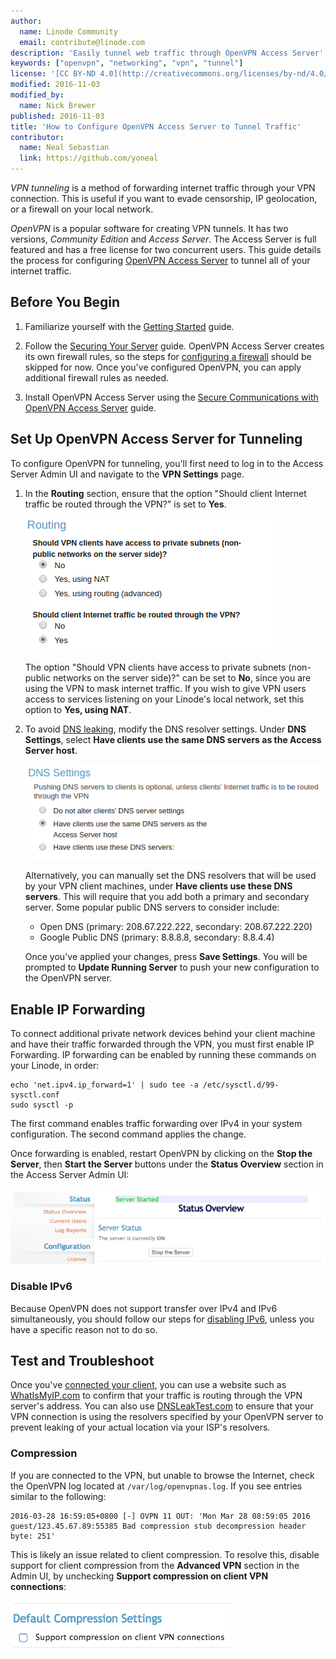```yaml
---
author:
  name: Linode Community
  email: contribute@linode.com
description: 'Easily tunnel web traffic through OpenVPN Access Server'
keywords: ["openvpn", "networking", "vpn", "tunnel"]
license: '[CC BY-ND 4.0](http://creativecommons.org/licenses/by-nd/4.0/)'
modified: 2016-11-03
modified_by:
  name: Nick Brewer
published: 2016-11-03
title: 'How to Configure OpenVPN Access Server to Tunnel Traffic'
contributor:
  name: Neal Sebastian
  link: https://github.com/yoneal
---
```



*VPN tunneling* is a method of forwarding internet traffic through your VPN connection. This is useful if you want to evade censorship, IP geolocation, or a firewall on your local network.

*OpenVPN* is a popular software for creating VPN tunnels. It has two versions, *Community Edition* and *Access Server*. The Access Server is full featured and has a free license for two concurrent users. This guide details the process for configuring [OpenVPN Access Server](https://openvpn.net/index.php/access-server/overview.html) to tunnel all of your internet traffic.

## Before You Begin

1. Familiarize yourself with the [Getting Started](/docs/getting-started) guide.

2. Follow the [Securing Your Server](/docs/security/securing-your-server) guide.  OpenVPN Access Server creates its own firewall rules, so the steps for [configuring a firewall](/docs/security/securing-your-server#configure-a-firewall) should be skipped for now. Once you've configured OpenVPN, you can apply additional firewall rules as needed.

3. Install OpenVPN Access Server using the [Secure Communications with OpenVPN Access Server](/docs/networking/vpn/openvpn-access-server) guide.

## Set Up OpenVPN Access Server for Tunneling

To configure OpenVPN for tunneling, you'll first need to log in to the Access Server Admin UI and navigate to the **VPN Settings** page.

1. In the **Routing** section, ensure that the option "Should client Internet traffic be routed through the VPN?" is set to **Yes**.

    ![OpenVPN Access Server Internet Routing](/docs/assets/openvpn-access-server-routing.png "OpenVPN Access Server Internet Routing")

    The option "Should VPN clients have access to private subnets (non-public networks on the server side)?" can be set to **No**, since you are using the VPN to mask internet traffic. If you wish to give VPN users access to services listening on your Linode's local network, set this option to **Yes, using NAT**.

2. To avoid [DNS leaking](https://www.dnsleaktest.com/what-is-a-dns-leak.html), modify the DNS resolver settings. Under **DNS Settings**, select **Have clients use the same DNS servers as the Access Server host**.

    ![OpenVPN Access Server DNS Settings](/docs/assets/openvpn-access-server-dns.png "OpenVPN Access Server DNS Settings")

    Alternatively, you can manually set the DNS resolvers that will be used by your VPN client machines, under **Have clients use these DNS servers**. This will require that you add both a primary and secondary server. Some popular public DNS servers to consider include:

    * Open DNS (primary: 208.67.222.222, secondary: 208.67.222.220)
    * Google Public DNS (primary: 8.8.8.8, secondary: 8.8.4.4)

    Once you've applied your changes, press **Save Settings**. You will be prompted to **Update Running Server** to push your new configuration to the OpenVPN server.

## Enable IP Forwarding

To connect additional private network devices behind your client machine and have their traffic forwarded through the VPN, you must first enable IP Forwarding. IP forwarding can be enabled by running these commands on your Linode, in order:

    echo 'net.ipv4.ip_forward=1' | sudo tee -a /etc/sysctl.d/99-sysctl.conf
    sudo sysctl -p

The first command enables traffic forwarding over IPv4 in your system configuration. The second command applies the change.

Once forwarding is enabled, restart OpenVPN by clicking on the **Stop the Server**, then **Start the Server** buttons under the **Status Overview** section in the Access Server Admin UI:

[![OpenVPN Access Server Restart](/docs/assets/openvpn-access-server-restart-resize.png "OpenVPN Access Server Restart")](/docs/assets/openvpn-access-server-restart.png)

### Disable IPv6

Because OpenVPN does not support transfer over IPv4 and IPv6 simultaneously, you should follow our steps for [disabling IPv6](/docs/networking/vpn/set-up-a-hardened-openvpn-server#disable-ipv6), unless you have a specific reason not to do so.

## Test and Troubleshoot

Once you've [connected your client](/docs/networking/vpn/openvpn-access-server#client-software-installation), you can use a website such as [WhatIsMyIP.com](http://www.whatismyip.com/) to confirm that your traffic is routing through the VPN server's address. You can also use [DNSLeakTest.com](https://www.dnsleaktest.com/) to ensure that your VPN connection is using the resolvers specified by your OpenVPN server to prevent leaking of your actual location via your ISP's resolvers.

### Compression

If you are connected to the VPN, but unable to browse the Internet, check the OpenVPN log located at `/var/log/openvpnas.log`. If you see entries similar to the following:

	2016-03-28 16:59:05+0800 [-] OVPN 11 OUT: 'Mon Mar 28 08:59:05 2016 guest/123.45.67.89:55385 Bad compression stub decompression header byte: 251'

This is likely an issue related to client compression. To resolve this, disable support for client compression from the **Advanced VPN** section in the Admin UI, by unchecking **Support compression on client VPN connections**:

![OpenVPN Access Server Compression](/docs/assets/openvpn-access-compression.png "OpenVPN Access Server Compression")
